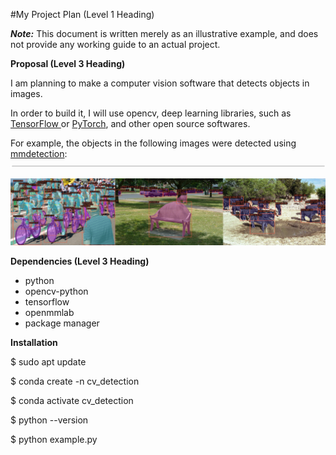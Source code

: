 ﻿#My Project Plan (Level 1 Heading)

***Note:*** This document is written merely as an illustrative example, and does not provide any working guide to an actual project.

**Proposal (Level 3 Heading)**

I am planning to make a computer vision software that detects objects in images.

In order to build it, I will use opencv, deep learning libraries, such as [TensorFlow ](https://www.tensorflow.org/)or [PyTorch](https://pytorch.org/), and other open source softwares.

For example, the objects in the following images were detected using [mmdetection](https://github.com/open-mmlab/mmdetection): ![](Aspose.Words.ad4313ac-0213-4db8-a9fb-a855cfbb20c1.002.png)

![](137271636-56ba1cd2-b110-4812-8221-b4c120320aa9.png)

**Dependencies (Level 3 Heading)**

- python
- opencv-python
- tensorflow
- openmmlab
- package manager

**Installation**

$ sudo apt update

$ conda create -n cv_detection

$ conda activate cv_detection

$ python --version

$ python example.py




